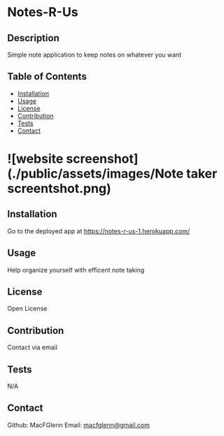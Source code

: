 # Notes-R-Us

## Description

Simple note application to keep notes on whatever you want

## Table of Contents

- [Installation](#installation)
- [Usage](#usage)
- [License](#license)
- [Contribution](#contribution)
- [Tests](#tests)
- [Contact](#contact)

# ![website screenshot](./public/assets/images/Note taker screentshot.png)

## Installation

Go to the deployed app at https://notes-r-us-1.herokuapp.com/

## Usage

Help organize yourself with efficent note taking

## License

Open License

## Contribution

Contact via email

## Tests

N/A

## Contact

Github: MacFGlenn
Email: macfglenn@gmail.com


